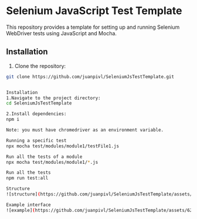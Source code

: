 
# Selenium JavaScript Test Template

This repository provides a template for setting up and running Selenium WebDriver tests using JavaScript and Mocha.

## Installation

1. Clone the repository:

```bash
git clone https://github.com/juanpivl/SeleniumJsTestTemplate.git


Installation
1.Navigate to the project directory:
cd SeleniumJsTestTemplate

2.Install dependencies:
npm i

Note: you must have chromedriver as an environment variable.

Running a specific test
npx mocha test/modules/module1/testFile1.js

Run all the tests of a module
npx mocha test/modules/module1/*.js

Run all the tests 
npm run test:all     

Structure
![structure](https://github.com/juanpivl/SeleniumJsTestTemplate/assets/62524570/ab8a5ad9-6d94-42ab-9470-e9de2d6e5e61)

Example interface
![example](https://github.com/juanpivl/SeleniumJsTestTemplate/assets/62524570/3b5371a0-8366-4efe-855c-214e4861bd25)


